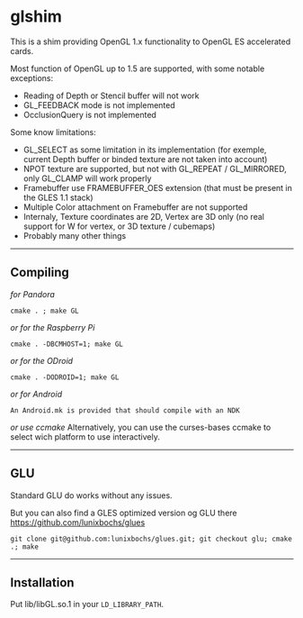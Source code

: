 glshim
====

This is a shim providing OpenGL 1.x functionality to OpenGL ES accelerated cards.

Most function of OpenGL up to 1.5 are supported, with some notable exceptions:
 * Reading of Depth or Stencil buffer will not work
 * GL_FEEDBACK mode is not implemented
 * OcclusionQuery is not implemented
 
Some know limitations:
 * GL_SELECT as some limitation in its implementation (for exemple, current Depth buffer or binded texture are not taken into account)
 * NPOT texture are supported, but not with GL_REPEAT / GL_MIRRORED, only GL_CLAMP will work properly
 * Framebuffer use FRAMEBUFFER_OES extension (that must be present in the GLES 1.1 stack)
 * Multiple Color attachment on Framebuffer are not supported
 * Internaly, Texture coordinates are 2D, Vertex are 3D only (no real support for W for vertex, or 3D texture / cubemaps)
 * Probably many other things

----

Compiling
----
*for Pandora*

    cmake . ; make GL
    
*or for the Raspberry Pi*

    cmake . -DBCMHOST=1; make GL

*or for the ODroid*

    cmake . -DODROID=1; make GL

*or for Android*

    An Android.mk is provided that should compile with an NDK


*or use ccmake*
Alternatively, you can use the curses-bases ccmake to select wich platform to use interactively.
    
----

GLU
----
Standard GLU do works without any issues.

But you can also find a GLES optimized version og GLU there https://github.com/lunixbochs/glues

    git clone git@github.com:lunixbochs/glues.git; git checkout glu; cmake .; make

----

Installation
----

Put lib/libGL.so.1 in your `LD_LIBRARY_PATH`.
